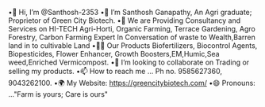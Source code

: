 •👋 Hi, I’m @Santhosh-2353
•👀 I’m Santhosh Ganapathy, An Agri graduate; Proprietor of Green City Biotech.
•🌱 We are Providing Consultancy and Services on HI-TECH Agri-Horti, Organic Farming, Terrace Gardening, Agro Forestry, Carbon Farming Expert In Conversation of waste to Wealth,Barren land in to cultivable Land
•👨‍🌾 Our Products Biofertilizers, Biocontrol Agents, Biopesticides, Flower Enhancer, Growth Boosters,EM,Humic,Sea weed,Enriched Vermicompost.
•💞️ I’m looking to collaborate on Trading or selling my products.
•📫 How to reach me ... Ph no. 9585627360, 9043262100.
•🌍 My Website: https://greencitybiotech.com/
•😄 Pronouns: ..."Farm is yours; Care is ours"
